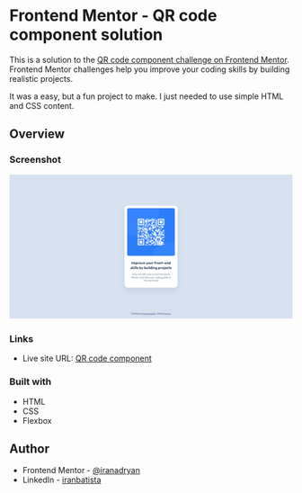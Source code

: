 # Frontend Mentor - QR code component solution

This is a solution to the [QR code component challenge on Frontend Mentor](https://www.frontendmentor.io/challenges/qr-code-component-iux_sIO_H). Frontend Mentor challenges help you improve your coding skills by building realistic projects.

It was a easy, but a fun project to make. I just needed to use simple HTML and CSS content.

## Overview

### Screenshot

<center><img src="screenshot.png" width="720"></center>

### Links

- Live site URL: [QR code component](https://iranadryan.github.io/fe-mentor-qr-code-component/)

### Built with

- HTML
- CSS
- Flexbox

## Author

- Frontend Mentor - [@iranadryan](https://www.frontendmentor.io/profile/iranadryan)
- LinkedIn - [iranbatista](https://www.linkedin.com/in/iranbatista/)
